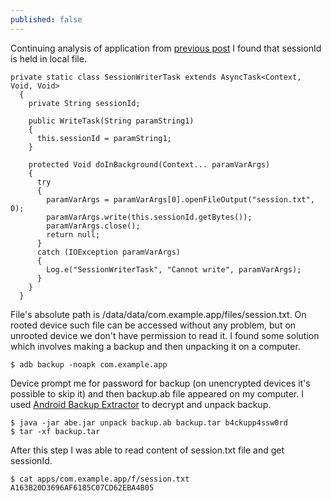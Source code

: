 ```yaml
---
published: false
---
```

Continuing analysis of application from [previous post](https://mmmds.github.io/Android-Insecure-Communication-Man-In-The-Middle-Example/) I found that sessionId is held in local file.

    private static class SessionWriterTask extends AsyncTask<Context, Void, Void>
      {
        private String sessionId;

        public WriteTask(String paramString1)
        {
          this.sessionId = paramString1;
        }

        protected Void doInBackground(Context... paramVarArgs)
        {
          try
          {
            paramVarArgs = paramVarArgs[0].openFileOutput("session.txt", 0);
            paramVarArgs.write(this.sessionId.getBytes());
            paramVarArgs.close();
            return null;
          }
          catch (IOException paramVarArgs)
          {
            Log.e("SessionWriterTask", "Cannot write", paramVarArgs);
          }
        }
      }
      
File's absolute path is /data/data/com.example.app/files/session.txt. On rooted device such file can be accessed without any problem, but on unrooted device we don't have permission to read it. I found some solution which involves making a backup and then unpacking it on a computer.

	$ adb backup -noapk com.example.app

Device prompt me for password for backup (on unencrypted devices it's possible to skip it) and then backup.ab file appeared on my computer. 
I used [Android Backup Extractor](https://sourceforge.net/projects/adbextractor/) to decrypt and unpack backup.

	$ java -jar abe.jar unpack backup.ab backup.tar b4ckupp4ssw0rd
    $ tar -xf backup.tar
   
After this step I was able to read content of session.txt file and get sessionId.

	$ cat apps/com.example.app/f/session.txt
    A163B20D3696AF6185C07CD62EBA4B05




